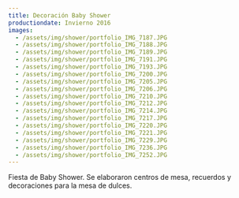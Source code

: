 ```yaml
---
title: Decoración Baby Shower
productiondate: Invierno 2016
images:
  - /assets/img/shower/portfolio_IMG_7187.JPG
  - /assets/img/shower/portfolio_IMG_7188.JPG
  - /assets/img/shower/portfolio_IMG_7189.JPG
  - /assets/img/shower/portfolio_IMG_7191.JPG
  - /assets/img/shower/portfolio_IMG_7193.JPG
  - /assets/img/shower/portfolio_IMG_7200.JPG
  - /assets/img/shower/portfolio_IMG_7205.JPG
  - /assets/img/shower/portfolio_IMG_7206.JPG
  - /assets/img/shower/portfolio_IMG_7210.JPG
  - /assets/img/shower/portfolio_IMG_7212.JPG
  - /assets/img/shower/portfolio_IMG_7214.JPG
  - /assets/img/shower/portfolio_IMG_7217.JPG
  - /assets/img/shower/portfolio_IMG_7220.JPG
  - /assets/img/shower/portfolio_IMG_7221.JPG
  - /assets/img/shower/portfolio_IMG_7229.JPG
  - /assets/img/shower/portfolio_IMG_7236.JPG
  - /assets/img/shower/portfolio_IMG_7252.JPG
---
```

Fiesta de Baby Shower. Se elaboraron centros de mesa, recuerdos y decoraciones para la mesa de dulces.

